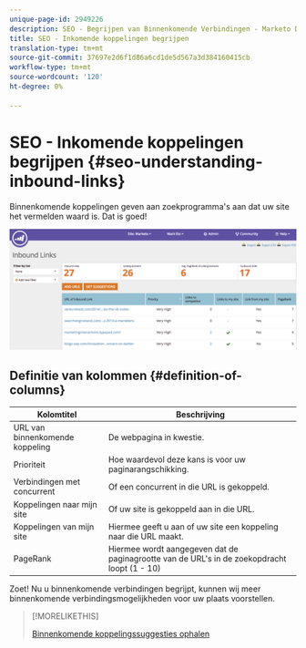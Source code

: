 ```yaml
---
unique-page-id: 2949226
description: SEO - Begrijpen van Binnenkomende Verbindingen - Marketo Docs - de Documentatie van het Product
title: SEO - Inkomende koppelingen begrijpen
translation-type: tm+mt
source-git-commit: 37697e2d6f1d86a6cd1de5d567a3d384160415cb
workflow-type: tm+mt
source-wordcount: '120'
ht-degree: 0%

---
```



# SEO - Inkomende koppelingen begrijpen {#seo-understanding-inbound-links}

Binnenkomende koppelingen geven aan zoekprogramma&#39;s aan dat uw site het vermelden waard is. Dat is goed!

![](assets/image2014-9-18-13-3a18-3a10.png)

## Definitie van kolommen {#definition-of-columns}

| Kolomtitel | Beschrijving |
|---|---|
| URL van binnenkomende koppeling | De webpagina in kwestie. |
| Prioriteit | Hoe waardevol deze kans is voor uw paginarangschikking. |
| Verbindingen met concurrent | Of een concurrent in die URL is gekoppeld. |
| Koppelingen naar mijn site | Of uw site is gekoppeld aan in die URL. |
| Koppelingen van mijn site | Hiermee geeft u aan of uw site een koppeling naar die URL maakt. |
| PageRank | Hiermee wordt aangegeven dat de paginagrootte van de URL&#39;s in de zoekopdracht loopt (1 - 10) |

Zoet! Nu u binnenkomende verbindingen begrijpt, kunnen wij meer binnenkomende verbindingsmogelijkheden voor uw plaats voorstellen.

>[!MORELIKETHIS]
>
>[Binnenkomende koppelingssuggesties ophalen](/help/marketo/product-docs/additional-apps/seo/inbound-links/seo-get-inbound-link-suggestions.md)
